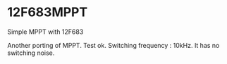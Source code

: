 # 12F683MPPT
Simple MPPT with 12F683

Another porting of MPPT. Test ok. Switching frequency : 10kHz.
It has no switching noise.
